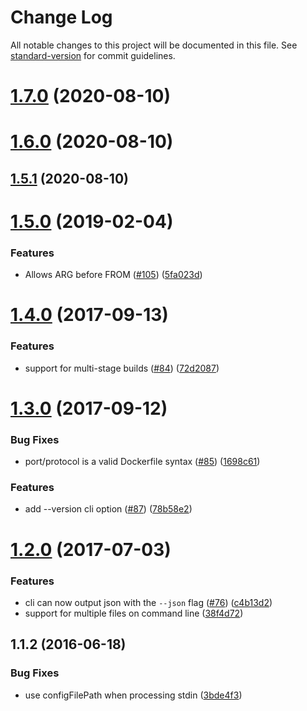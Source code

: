 # Change Log

All notable changes to this project will be documented in this file. See [standard-version](https://github.com/conventional-changelog/standard-version) for commit guidelines.

# [1.7.0](https://github.com/replicatedhq/dockerfilelint/compare/v1.5.1...v1.7.0) (2020-08-10)



# [1.6.0](https://github.com/replicatedhq/dockerfilelint/compare/v1.5.1...v1.6.0) (2020-08-10)



## [1.5.1](https://github.com/replicatedhq/dockerfilelint/compare/v1.6.0...v1.5.1) (2020-08-10)



<a name="1.5.0"></a>
# [1.5.0](https://github.com/replicatedhq/dockerfilelint/compare/v1.4.0...v1.5.0) (2019-02-04)


### Features

* Allows ARG before FROM ([#105](https://github.com/replicatedhq/dockerfilelint/issues/105)) ([5fa023d](https://github.com/replicatedhq/dockerfilelint/commit/5fa023d))



<a name="1.4.0"></a>
# [1.4.0](https://github.com/replicatedhq/dockerfilelint/compare/v1.3.0...v1.4.0) (2017-09-13)


### Features

* support for multi-stage builds ([#84](https://github.com/replicatedhq/dockerfilelint/issues/84)) ([72d2087](https://github.com/replicatedhq/dockerfilelint/commit/72d2087))



<a name="1.3.0"></a>
# [1.3.0](https://github.com/replicatedhq/dockerfilelint/compare/v1.2.0...v1.3.0) (2017-09-12)


### Bug Fixes

* port/protocol is a valid Dockerfile syntax ([#85](https://github.com/replicatedhq/dockerfilelint/issues/85)) ([1698c61](https://github.com/replicatedhq/dockerfilelint/commit/1698c61))


### Features

* add --version cli option ([#87](https://github.com/replicatedhq/dockerfilelint/issues/87)) ([78b58e2](https://github.com/replicatedhq/dockerfilelint/commit/78b58e2))



<a name="1.2.0"></a>
# [1.2.0](https://github.com/replicatedhq/dockerfilelint/compare/v1.1.2...v1.2.0) (2017-07-03)


### Features

* cli can now output json with the `--json` flag ([#76](https://github.com/replicatedhq/dockerfilelint/issues/76)) ([c4b13d2](https://github.com/replicatedhq/dockerfilelint/commit/c4b13d2))
* support for multiple files on command line ([38f4d72](https://github.com/replicatedhq/dockerfilelint/commit/38f4d72))



<a name="1.1.2"></a>
## 1.1.2 (2016-06-18)


### Bug Fixes

* use configFilePath when processing stdin ([3bde4f3](https://github.com/replicatedhq/dockerfilelint/commit/3bde4f3))
